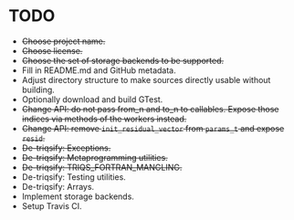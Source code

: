 TODO
====

* ~~Choose project name.~~
* ~~Choose license.~~
* ~~Choose the set of storage backends to be supported.~~
* Fill in README.md and GitHub metadata.
* Adjust directory structure to make sources directly usable without building.
* Optionally download and build GTest.
* ~~Change API: do not pass from_n and to_n to callables. Expose those indices via methods of the workers instead.~~
* ~~Change API: remove `init_residual_vector` from `params_t` and expose `resid`.~~
* ~~De-triqsify: Exceptions.~~
* ~~De-triqsify: Metaprogramming utilities.~~
* ~~De-triqsify: TRIQS_FORTRAN_MANGLING.~~
* De-triqsify: Testing utilities.
* De-triqsify: Arrays.
* Implement storage backends.
* Setup Travis CI.
